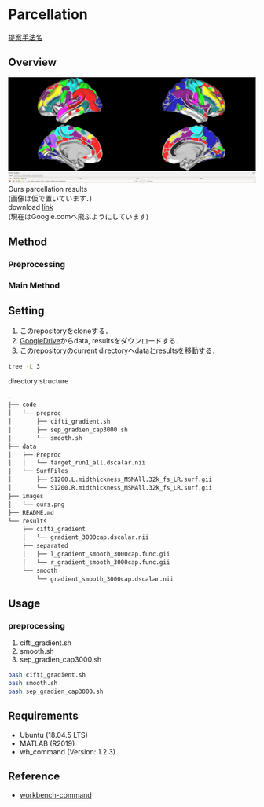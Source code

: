 # Parcellation

[提案手法名](https://www.zoelabo.com/english-home)  

## Overview


![Ours results](images/ours.png "Ours results")  
Ours parcellation results  
(画像は仮で置いています．)  
download [link](https://www.google.com)  
(現在はGoogle.comへ飛ぶようにしています)  

## Method

### Preprocessing
### Main Method

## Setting

1. このrepositoryをcloneする．
2. [GoogleDrive](https://www.google.com)からdata, resultsをダウンロードする．
3. このrepositoryのcurrent directoryへdataとresultsを移動する．


```sh
tree -L 3
```

directory structure

```sh
.
├── code
│   └── preproc
│       ├── cifti_gradient.sh
│       ├── sep_gradien_cap3000.sh
│       └── smooth.sh
├── data
│   ├── Preproc
│   │   └── target_run1_all.dscalar.nii
│   └── SurfFiles
│       ├── S1200.L.midthickness_MSMAll.32k_fs_LR.surf.gii
│       └── S1200.R.midthickness_MSMAll.32k_fs_LR.surf.gii
├── images
│   └── ours.png
├── README.md
└── results
    ├── cifti_gradient
    │   └── gradient_3000cap.dscalar.nii
    ├── separated
    │   ├── l_gradient_smooth_3000cap.func.gii
    │   └── r_gradient_smooth_3000cap.func.gii
    └── smooth
        └── gradient_smooth_3000cap.dscalar.nii
```


## Usage

### preprocessing

1. cifti_gradient.sh
2. smooth.sh
3. sep_gradien_cap3000.sh

```sh
bash cifti_gradient.sh
bash smooth.sh
bash sep_gradien_cap3000.sh
```

## Requirements

- Ubuntu (18.04.5 LTS)
- MATLAB (R2019)
- wb_command (Version: 1.2.3)

## Reference
- [workbench-command](https://www.humanconnectome.org/software/workbench-command)